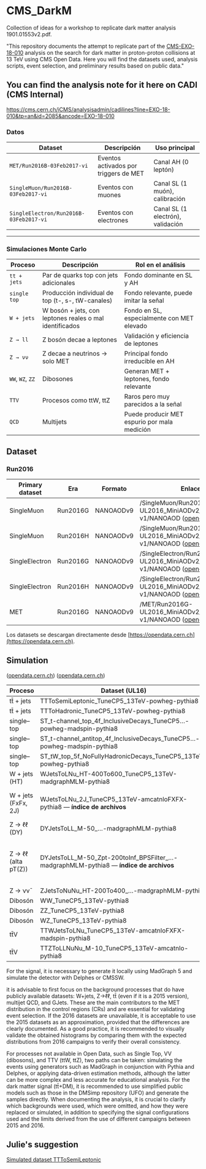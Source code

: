 # CMS_DarkM
Collection of ideas for a workshop to replicate dark matter analysis 1901.01553v2.pdf.

"This repository documents the attempt to replicate part of the [CMS-EXO-18-010](https://www.arxiv.org/pdf/1901.01553) analysis on the search for dark matter in proton-proton collisions at 13 TeV using CMS Open Data. Here you will find the datasets used, analysis scripts, event selection, and preliminary results based on public data."

## You can find the analysis note for it here on CADI (CMS Internal)
https://cms.cern.ch/iCMS/analysisadmin/cadilines?line=EXO-18-010&tp=an&id=2085&ancode=EXO-18-010


###  Datos 

| Dataset                             | Descripción                                   | Uso principal                      |
|-------------------------------------|-----------------------------------------------|------------------------------------|
| `MET/Run2016B-03Feb2017-vi`         | Eventos activados por triggers de MET         | Canal AH (0 leptón)                |
| `SingleMuon/Run2016B-03Feb2017-vi`  | Eventos con muones                            | Canal SL (1 muón), calibración     |
| `SingleElectron/Run2016B-03Feb2017-vi` | Eventos con electrones                      | Canal SL (1 electrón), validación  |

---

###  Simulaciones Monte Carlo

| Proceso            | Descripción                                             | Rol en el análisis                              |
|--------------------|---------------------------------------------------------|--------------------------------------------------|
| `tt + jets`        | Par de quarks top con jets adicionales                  | Fondo dominante en SL y AH                      |
| `single top`       | Producción individual de top (t-, s-, tW-canales)       | Fondo relevante, puede imitar la señal          |
| `W + jets`         | W bosón + jets, con leptones reales o mal identificados | Fondo en SL, especialmente con MET elevado      |
| `Z → ll`           | Z bosón decae a leptones                                | Validación y eficiencia de leptones             |
| `Z → νν`           | Z decae a neutrinos → solo MET                          | Principal fondo irreducible en AH               |
| `WW`, `WZ`, `ZZ`   | Dibosones                                               | Generan MET + leptones, fondo relevante          |
| `TTV`              | Procesos como ttW, ttZ                                  | Raros pero muy parecidos a la señal             |
| `QCD`              | Multijets                                               | Puede producir MET espurio por mala medición    |


## Dataset
### Run2016

| Primary dataset | Era      | Formato   | Enlace                                                                                   |
| --------------- | -------- | --------- | ---------------------------------------------------------------------------------------- |
| SingleMuon      | Run2016G | NANOAODv9 | /SingleMuon/Run2016G-UL2016\_MiniAODv2\_NanoAODv9-v1/NANOAOD ([opendata.cern.ch][1])     |
| SingleMuon      | Run2016H | NANOAODv9 | /SingleMuon/Run2016H-UL2016\_MiniAODv2\_NanoAODv9-v1/NANOAOD ([opendata.cern.ch][2])     |
| SingleElectron  | Run2016G | NANOAODv9 | /SingleElectron/Run2016G-UL2016\_MiniAODv2\_NanoAODv9-v1/NANOAOD ([opendata.cern.ch][3]) |
| SingleElectron  | Run2016H | NANOAODv9 | /SingleElectron/Run2016H-UL2016\_MiniAODv2\_NanoAODv9-v1/NANOAOD ([opendata.cern.ch][4]) |
| MET             | Run2016G | NANOAODv9 | /MET/Run2016G-UL2016\_MiniAODv2\_NanoAODv9-v1/NANOAOD ([opendata.cern.ch][5])            |

[1]: https://opendata.cern.ch/record/30530?utm_source=chatgpt.com "SingleMuon/Run2016G-UL2016_MiniAODv2_NanoAODv9-v1/NANOAOD"
[2]: https://opendata.cern.ch/record/30563 "/SingleMuon/Run2016H-UL2016_MiniAODv2_NanoAODv9-v1/NANOAOD | CERN Open Data Portal"
[3]: https://opendata.cern.ch/record/30529?utm_source=chatgpt.com "SingleElectron primary dataset in NANOAOD format ..."
[4]: https://opendata.cern.ch/record/30562?utm_source=chatgpt.com "SingleElectron primary dataset in NANOAOD ..."
[5]: https://opendata.cern.ch/record/30526 "/MET/Run2016G-UL2016_MiniAODv2_NanoAODv9-v1/NANOAOD | CERN Open Data Portal"


Los datasets se descargan directamente desde [https://opendata.cern.ch](https://opendata.cern.ch).

## Simulation

 ([opendata.cern.ch][1]) ([opendata.cern.ch][2])

| Proceso             | Dataset (UL16)                                                                            | Tipo | Formato        | Link                                                                                                                                                                                                                                                                                                                                                                                                                                                                      |
| ------------------- | ----------------------------------------------------------------------------------------- | ---- | -------------- | ------------------------------------------------------------------------------------------------------------------------------------------------------------------------------------------------------------------------------------------------------------------------------------------------------------------------------------------------------------------------------------------------------------------------------------------------------------------------- |
| tt̄ + jets          | TTToSemiLeptonic\_TuneCP5\_13TeV-powheg-pythia8                                           | MC   | **NANOAODSIM** | [https://opendata.cern.ch/record/65498](https://opendata.cern.ch/record/65498)                                                                                                                                                                                                                                                                                                                                                                                            |
| tt̄ + jets          | TTToHadronic\_TuneCP5\_13TeV-powheg-pythia8                                               | MC   | **NANOAODSIM** | [https://opendata.cern.ch/record/69927](https://opendata.cern.ch/record/69927)                                                                                                                                                                                                                                                                                                                                                                                            |
| single–top          | ST\_t-channel\_top\_4f\_InclusiveDecays\_TuneCP5…-powheg-madspin-pythia8                  | MC   | **NANOAODSIM** | [https://opendata.cern.ch/record/64763](https://opendata.cern.ch/record/64763)                                                                                                                                                                                                                                                                                                                                                                                            |
| single–top          | ST\_t-channel\_antitop\_4f\_InclusiveDecays\_TuneCP5…-powheg-madspin-pythia8              | MC   | **NANOAODSIM** | [https://opendata.cern.ch/record/64669](https://opendata.cern.ch/record/64669)                                                                                                                                                                                                                                                                                                                                                                                            |
| single–top          | ST\_tW\_top\_5f\_NoFullyHadronicDecays\_TuneCP5\_13TeV-powheg-pythia8                     | MC   | **NANOAODSIM** | [https://opendata.cern.ch/record/64895](https://opendata.cern.ch/record/64895)                                                                                                                                                                                                                                                                                                                                                                                            |
| W + jets (HT)       | WJetsToLNu\_HT-400To600\_TuneCP5\_13TeV-madgraphMLM-pythia8                               | MC   | **NANOAODSIM** | [https://opendata.cern.ch/record/69729](https://opendata.cern.ch/record/69729)                                                                                                                                                                                                                                                                                                                                                                                            |
| W + jets (FxFx, 2J) | WJetsToLNu\_2J\_TuneCP5\_13TeV-amcatnloFXFX-pythia8 — **índice de archivos**              | MC   | **NANOAODSIM** | [https://opendata.cern.ch/record/69719/file\_index/CMS\_mc\_RunIISummer20UL16NanoAODv9\_WJetsToLNu\_2J\_TuneCP5\_13TeV-amcatnloFXFX-pythia8\_NANOAODSIM\_106X\_mcRun2\_asymptotic\_v17-v1\_70000\_file\_index.txt](https://opendata.cern.ch/record/69719/file_index/CMS_mc_RunIISummer20UL16NanoAODv9_WJetsToLNu_2J_TuneCP5_13TeV-amcatnloFXFX-pythia8_NANOAODSIM_106X_mcRun2_asymptotic_v17-v1_70000_file_index.txt)                                                     |
| Z → ℓℓ (DY)         | DYJetsToLL\_M-50\_…-madgraphMLM-pythia8                                                   | MC   | **NANOAODSIM** | [https://opendata.cern.ch/record/35541](https://opendata.cern.ch/record/35541)                                                                                                                                                                                                                                                                                                                                                                                            |
| Z → ℓℓ (alta pT(Z)) | DYJetsToLL\_M-50\_Zpt-200toInf\_BPSFilter\_…-madgraphMLM-pythia8 — **índice de archivos** | MC   | **NANOAODSIM** | [https://opendata.cern.ch/record/35675/file\_index/CMS\_mc\_RunIISummer20UL16NanoAODv9\_DYJetsToLL\_M-50\_Zpt-200toInf\_BPSFilter\_TuneCP5\_13TeV-madgraphMLM-pythia8\_NANOAODSIM\_106X\_mcRun2\_asymptotic\_v17-v2\_260000\_file\_index.txt](https://opendata.cern.ch/record/35675/file_index/CMS_mc_RunIISummer20UL16NanoAODv9_DYJetsToLL_M-50_Zpt-200toInf_BPSFilter_TuneCP5_13TeV-madgraphMLM-pythia8_NANOAODSIM_106X_mcRun2_asymptotic_v17-v2_260000_file_index.txt) |
| Z → νν̄             | ZJetsToNuNu\_HT-200To400\_…-madgraphMLM-pythia8                                           | MC   | **NANOAODSIM** | [https://opendata.cern.ch/record/36174](https://opendata.cern.ch/record/36174)                                                                                                                                                                                                                                                                                                                                                                                            |
| Dibosón             | WW\_TuneCP5\_13TeV-pythia8                                                                | MC   | **NANOAODSIM** | [https://opendata.cern.ch/record/72696](https://opendata.cern.ch/record/72696)                                                                                                                                                                                                                                                                                                                                                                                            |
| Dibosón             | ZZ\_TuneCP5\_13TeV-pythia8                                                                | MC   | **NANOAODSIM** | [https://opendata.cern.ch/record/75593](https://opendata.cern.ch/record/75593)                                                                                                                                                                                                                                                                                                                                                                                            |
| Dibosón             | WZ\_TuneCP5\_13TeV-pythia8                                                                | MC   | **NANOAODSIM** | ---                                                                                                                                                                                                                                                                                                                                                                                                              |
| tt̄V                | TTWJetsToLNu\_TuneCP5\_13TeV-amcatnloFXFX-madspin-pythia8                                 | MC   | **NANOAODSIM** | [https://opendata.cern.ch/record/68073](https://opendata.cern.ch/record/68073)                                                                                                                                                                                                                                                                                                                                                                                            |
| tt̄V                | TTZToLLNuNu\_M-10\_TuneCP5\_13TeV-amcatnlo-pythia8                                        | MC   | **NANOAODSIM** | [https://opendata.cern.ch/record/68195](https://opendata.cern.ch/record/68195)                                                                                                                                                                                                                                                                                                                                                                                            |


[1]: https://opendata.cern.ch/record/30562?utm_source=chatgpt.com "SingleElectron primary dataset in NANOAOD ..."
[2]: https://opendata.cern.ch/record/36038?utm_source=chatgpt.com "gammaHiggs0PHZyToZZ_M125..."



For the signal, it is necessary to generate it locally using MadGraph 5 and simulate the detector with Delphes or CMSSW.

it is advisable to first focus on the background processes that do have publicly available datasets: W+jets, Z→ℓℓ, tt̄ (even if it is a 2015 version), multijet QCD, and GJets. These are the main contributors to the MET distribution in the control regions (CRs) and are essential for validating event selection. If the 2016 datasets are unavailable, it is acceptable to use the 2015 datasets as an approximation, provided that the differences are clearly documented. As a good practice, it is recommended to visually validate the obtained histograms by comparing them with the expected distributions from 2016 campaigns to verify their overall consistency.

For processes not available in Open Data, such as Single Top, VV (dibosons), and TTV (ttW, ttZ), two paths can be taken: simulating the events using generators such as MadGraph in conjunction with Pythia and Delphes, or applying data-driven estimation methods, although the latter can be more complex and less accurate for educational analysis. For the dark matter signal (tt̄+DM), it is recommended to use simplified public models such as those in the DMSimp repository (UFO) and generate the samples directly. When documenting the analysis, it is crucial to clarify which backgrounds were used, which were omitted, and how they were replaced or simulated, in addition to specifying the signal configurations used and the limits derived from the use of different campaigns between 2015 and 2016.

## Julie's suggestion

[Simulated dataset TTToSemiLeptonic](https://opendata.cern.ch/record/67993)
